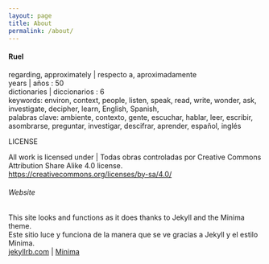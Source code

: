 ```yaml
---
layout: page
title: About
permalink: /about/
---
```


#### Ruel  

regarding, approximately | respecto a, aproximadamente  
years | años  : 50  
dictionaries | diccionarios  : 6  
keywords: environ, context, people, listen, speak, read, write, wonder, ask, investigate, decipher, learn, English, Spanish,  
palabras clave: ambiente, contexto, gente, escuchar, hablar, leer, escribir, asombrarse, preguntar, investigar, descifrar, aprender, español, inglés  

LICENSE

All work is licensed under  |  Todas obras controladas por 
Creative Commons Attribution Share Alike 4.0 license.
https://creativecommons.org/licenses/by-sa/4.0/  

###### Website  

This site looks and functions as it does thanks to Jekyll and the Minima theme.  
Este sitio luce y funciona de la manera que se ve gracias a Jekyll y el estilo Minima.  
[jekyllrb.com](https://jekyllrb.com/)  |  [Minima](https://github.com/jekyll/minima)  

